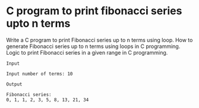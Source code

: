 # C program to print fibonacci series upto n terms

Write a C program to print Fibonacci series up to n terms using loop. How to generate Fibonacci series up to n terms using loops in C programming. Logic to print Fibonacci series in a given range in C programming.

```
Input

Input number of terms: 10

Output

Fibonacci series: 
0, 1, 1, 2, 3, 5, 8, 13, 21, 34
```
